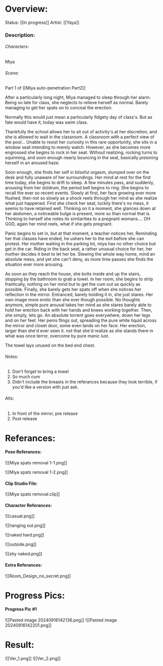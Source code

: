 # Overview:
Status: [[In progress]]
Artist: [[Yaya]]
### Description:
###### Characters:
Miya
###### Scene:
Part 1 of [[Miya auto-penetration Part2]]

After a particularly long night, Miya managed to sleep through her alarm. Being so late for class, she neglects to relieve herself as normal. Barely managing to get her spats on to conceal the erection.

Normally this would just mean a particularly fidgety day of class's. But as fate would have it, today was swim class.

Thankfully the school allows her to sit out of activity's at her discretion, and she is allowed to wait in the classroom. A classroom with a perfect view of the pool...
Unable to resist her curiosity in this rare opportunity, she sits in a window seat intending to merely watch. However, as she becomes more engrossed she begins to rock in her seat. Without realizing, rocking turns to squirming, and soon enough nearly bouncing in the seat, basically pistoning herself in an aroused haze.

Soon enough, she finds her self in blissful orgasm, slumped over on the desk and fully unaware of her surroundings. Her mind at rest for the first time today, she begins to drift to sleep. 
A few minutes pass, and suddenly, arousing from her doldrum, the period bell begins to ring. She begins to recall the ever so recent events. Slowly at first, her face growing ever more flushed, then not so slowly as a shock reels through her mind as she realize what just happened. First she check her seat, luckily there's no mess, it seems to have retained well. Thinking on it a moment, she glances down at her abdomen, a noticeable bulge is present, more so than normal that is. Thinking to herself she notes its similarities to a pregnant womans.... OH GOD, again her mind reels, what if she gets pregnant.

Panic begins to set in, but at that moment, a teacher notices her. Reminding her that classes have ended, he ushers her to the exit before she can protest. Her mother waiting in the parking lot, miya has no other choice but get in the car. Riding in the back seat, a rather unusual choice for her, her mother decides it best to let her be. Stewing the whole way home, mind an absolute mess, and yet she can't deny, as more time passes she finds the situation ever more arousing. 

As soon as they reach the house, she bolts inside and up the stairs, stopping by the bathroom to grab a towel. In her room, she begins to strip frantically, nothing on her mind but to get the cum out as quickly as possible. Finally, she barely gets her spats off when she notices her reflection in the mirror. Entranced, barely holding it in, she just stares. Her own image more erotic than she ever though possible. No thoughts anymore, simple pure arousal takes her mind as she stares barely able to hold her erection back with her hands and knees working together. Then, she simply, lets go. An absolute torrent goes everywhere, down her legs and on her feet. Her penis flings out, spreading the pure white liquid across the mirror and closet door, some even lands on her face. Her erection, larger than she'd ever seen it. not that she'd realize as she stands there in what was once terror, overcome by pure manic lust.

The towel lays unused on the bed end chest.
###### Notes:
1. Don't forget to bring a towel
2.  So much cum
3. Didn't include the breasts in the referances because they look terrible, if you'd like a version with just ask.

###### Alts:
1. In front of the mirror, pre release
2. Post release
# Referances:

#### Pose Referances:
![[Miya spats removal 1-1.png]]

![[Miya spats removal 1-2.png]]
#### Clip Studio File:
![[Miya spats removal.clip]]
#### Character Referances:
![[casual.png]]

![[hanging out.png]]

![[naked hard.png]]

![[outside.png]]

![[shy naked.png]]
#### Extra Referances:
![[Room_Design_no_secret.png]]

# Progress Pics:
#### Progress Pic #1
![[Pasted image 20240916142136.png]]
![[Pasted image 20240916142201.png]]
# Result:

![[Ver_1.png]]
![[Ver_2.png]]